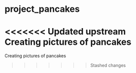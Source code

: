 # project_pancakes
<<<<<<< Updated upstream
Creating pictures of pancakes
=======
Creating pictures of pancakes
>>>>>>> Stashed changes
